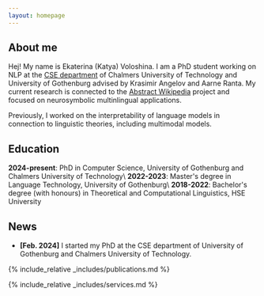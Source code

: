 ```yaml
---
layout: homepage
---
```


## About me

Hej! My name is Ekaterina (Katya) Voloshina. I am a PhD student working on NLP at the [CSE department](https://www.chalmers.se/en/departments/cse/) of Chalmers University of Technology and University of Gothenburg advised by Krasimir Angelov and Aarne Ranta. My current research is connected to the [Abstract Wikipedia](https://meta.wikimedia.org/wiki/Abstract_Wikipedia) project and focused on neurosymbolic multinlingual applications. 

Previously, I worked on the interpretability of language models in connection to linguistic theories, including multimodal models.

## Education

**2024-present**: PhD in Computer Science, University of Gothenburg and Chalmers University of Technology\\
**2022-2023**: Master's degree in Language Technology, University of Gothenburg\\
**2018-2022**: Bachelor's degree (with honours) in Theoretical and Computational Linguistics, HSE University

## News

- **[Feb. 2024]** I started my PhD at the CSE department of University of Gothenburg and Chalmers University of Technology.

{% include_relative _includes/publications.md %}

{% include_relative _includes/services.md %}
